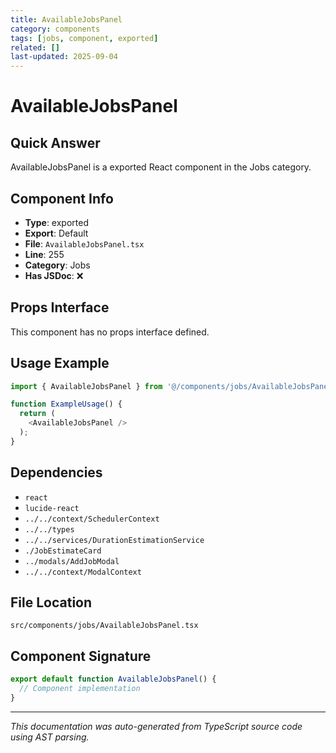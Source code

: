 ```yaml
---
title: AvailableJobsPanel
category: components
tags: [jobs, component, exported]
related: []
last-updated: 2025-09-04
---
```


# AvailableJobsPanel

## Quick Answer
AvailableJobsPanel is a exported React component in the Jobs category.

## Component Info

- **Type**: exported
- **Export**: Default
- **File**: `AvailableJobsPanel.tsx`
- **Line**: 255
- **Category**: Jobs
- **Has JSDoc**: ❌

## Props Interface

This component has no props interface defined.

## Usage Example

```typescript
import { AvailableJobsPanel } from '@/components/jobs/AvailableJobsPanel';

function ExampleUsage() {
  return (
    <AvailableJobsPanel />
  );
}
```

## Dependencies


- `react`
- `lucide-react`
- `../../context/SchedulerContext`
- `../../types`
- `../../services/DurationEstimationService`
- `./JobEstimateCard`
- `../modals/AddJobModal`
- `../../context/ModalContext`


## File Location

`src/components/jobs/AvailableJobsPanel.tsx`

## Component Signature

```typescript
export default function AvailableJobsPanel() { 
  // Component implementation
}
```

---

*This documentation was auto-generated from TypeScript source code using AST parsing.*